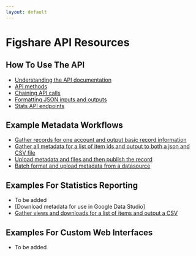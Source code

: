 ```yaml
---
layout: default
---
```


# Figshare API Resources

## How To Use The API

- [Understanding the API documentation](./understanding-api-documentation.html)
- [API methods](./api-methods.html)
- [Chaining API calls](./chain-api-calls.html)
- [Formatting JSON inputs and outputs](./formatting.html)
- [Stats API endpoints](./stats-endpoints.html)

## Example Metadata Workflows
- [Gather records for one account and output basic record information](./another-page.html)
- [Gather all metadata for a list of item ids and output to both a json and CSV file](./another-page.html)
- [Upload metadata and files and then publish the record](./batch-upload-from-source.html)
- [Batch format and upload metadata from a datasource](./batch-upload-from-source.html)

## Examples For Statistics Reporting
 - To be added
 - [Download metadata for use in Google Data Studio]
 - [Gather views and downloads for a list of items and output a CSV](./another-page.html)

## Examples For Custom Web Interfaces
 - To be added
